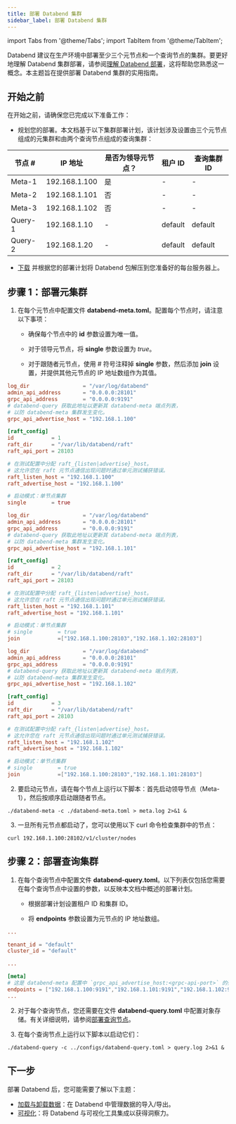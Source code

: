 ```yaml
---
title: 部署 Databend 集群
sidebar_label: 部署 Databend 集群
---
```


import Tabs from '@theme/Tabs';
import TabItem from '@theme/TabItem';

Databend 建议在生产环境中部署至少三个元节点和一个查询节点的集群。要更好地理解 Databend 集群部署，请参阅[理解 Databend 部署](../00-understanding-deployment-modes.md)，这将帮助您熟悉这一概念。本主题旨在提供部署 Databend 集群的实用指南。

## 开始之前

在开始之前，请确保您已完成以下准备工作：

- 规划您的部署。本文档基于以下集群部署计划，该计划涉及设置由三个元节点组成的元集群和由两个查询节点组成的查询集群：

| 节点 #  	| IP 地址      	| 是否为领导元节点？	| 租户 ID 	| 查询集群 ID 	|
|---------	|---------------	|-------------------	|-----------	|------------------	|
| Meta-1  	| 192.168.1.100 	| 是               	| -         	| -                	|
| Meta-2  	| 192.168.1.101 	| 否                	| -         	| -                	|
| Meta-3  	| 192.168.1.102 	| 否                	| -         	| -                	|
| Query-1 	| 192.168.1.10  	| -                 	| default   	| default          	|
| Query-2 	| 192.168.1.20  	| -                 	| default   	| default          	|

- [下载](/download) 并根据您的部署计划将 Databend 包解压到您准备好的每台服务器上。

## 步骤 1：部署元集群

1. 在每个元节点中配置文件 **databend-meta.toml**。配置每个节点时，请注意以下事项：

    - 确保每个节点中的 **id** 参数设置为唯一值。

    - 对于领导元节点，将 **single** 参数设置为 *true*。

    - 对于跟随者元节点，使用 # 符号注释掉 **single** 参数，然后添加 **join** 设置，并提供其他元节点的 IP 地址数组作为其值。

<Tabs>
  <TabItem value="Meta-1" label="Meta-1" default>

```toml title="databend-meta.toml"
log_dir                 = "/var/log/databend"
admin_api_address       = "0.0.0.0:28101"
grpc_api_address        = "0.0.0.0:9191"
# databend-query 获取此地址以更新其 databend-meta 端点列表，
# 以防 databend-meta 集群发生变化。
grpc_api_advertise_host = "192.168.1.100"

[raft_config]
id            = 1
raft_dir      = "/var/lib/databend/raft"
raft_api_port = 28103

# 在测试配置中分配 raft_{listen|advertise}_host。
# 这允许您在 raft 元节点通信出现问题时通过单元测试捕获错误。
raft_listen_host = "192.168.1.100"
raft_advertise_host = "192.168.1.100"

# 启动模式：单节点集群
single        = true
```
  </TabItem>
  <TabItem value="Meta-2" label="Meta-2">

```toml title="databend-meta.toml"
log_dir                 = "/var/log/databend"
admin_api_address       = "0.0.0.0:28101"
grpc_api_address        = "0.0.0.0:9191"
# databend-query 获取此地址以更新其 databend-meta 端点列表，
# 以防 databend-meta 集群发生变化。
grpc_api_advertise_host = "192.168.1.101"

[raft_config]
id            = 2
raft_dir      = "/var/lib/databend/raft"
raft_api_port = 28103

# 在测试配置中分配 raft_{listen|advertise}_host。
# 这允许您在 raft 元节点通信出现问题时通过单元测试捕获错误。
raft_listen_host = "192.168.1.101"
raft_advertise_host = "192.168.1.101"

# 启动模式：单节点集群
# single        = true
join            =["192.168.1.100:28103","192.168.1.102:28103"]
```
  </TabItem>
  <TabItem value="Meta-3" label="Meta-3">

```toml title="databend-meta.toml"
log_dir                 = "/var/log/databend"
admin_api_address       = "0.0.0.0:28101"
grpc_api_address        = "0.0.0.0:9191"
# databend-query 获取此地址以更新其 databend-meta 端点列表，
# 以防 databend-meta 集群发生变化。
grpc_api_advertise_host = "192.168.1.102"

[raft_config]
id            = 3
raft_dir      = "/var/lib/databend/raft"
raft_api_port = 28103

# 在测试配置中分配 raft_{listen|advertise}_host。
# 这允许您在 raft 元节点通信出现问题时通过单元测试捕获错误。
raft_listen_host = "192.168.1.102"
raft_advertise_host = "192.168.1.102"

# 启动模式：单节点集群
# single        = true
join            =["192.168.1.100:28103","192.168.1.101:28103"]
```
  </TabItem>
</Tabs>

2. 要启动元节点，请在每个节点上运行以下脚本：首先启动领导节点（Meta-1），然后按顺序启动跟随者节点。

```shell
./databend-meta -c ./databend-meta.toml > meta.log 2>&1 &
```

3. 一旦所有元节点都启动了，您可以使用以下 curl 命令检查集群中的节点：

```shell
curl 192.168.1.100:28102/v1/cluster/nodes
```

## 步骤 2：部署查询集群

1. 在每个查询节点中配置文件 **databend-query.toml**。以下列表仅包括您需要在每个查询节点中设置的参数，以反映本文档中概述的部署计划。

    - 根据部署计划设置租户 ID 和集群 ID。

    - 将 **endpoints** 参数设置为元节点的 IP 地址数组。

```toml title="databend-query.toml"
...

tenant_id = "default"
cluster_id = "default"

...

[meta]
# 这是 databend-meta 配置中 `grpc_api_advertise_host:<grpc-api-port>` 的列表
endpoints = ["192.168.1.100:9191","192.168.1.101:9191","192.168.1.102:9191"]
...
```

2. 对于每个查询节点，您还需要在文件 **databend-query.toml** 中配置对象存储。有关详细说明，请参阅[部署查询节点](../01-non-production/01-deploying-databend.md#deploying-a-query-node)。

3. 在每个查询节点上运行以下脚本以启动它们：

```shell
./databend-query -c ../configs/databend-query.toml > query.log 2>&1 &
```

## 下一步

部署 Databend 后，您可能需要了解以下主题：

- [加载与卸载数据](/guides/load-data)：在 Databend 中管理数据的导入/导出。
- [可视化](/guides/visualize)：将 Databend 与可视化工具集成以获得洞察力。